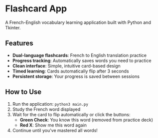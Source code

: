 # Flashcard App

A French-English vocabulary learning application built with Python and Tkinter.

## Features

- **Dual-language flashcards**: French to English translation practice
- **Progress tracking**: Automatically saves words you need to practice
- **Clean interface**: Simple, intuitive card-based design
- **Timed learning**: Cards automatically flip after 3 seconds
- **Persistent storage**: Your progress is saved between sessions

## How to Use

1. Run the application: `python3 main.py`
2. Study the French word displayed
3. Wait for the card to flip automatically or click the buttons:
   - **Green Check**: You know this word (removed from practice deck)
   - **Red X**: Show me this word again
4. Continue until you've mastered all words!



